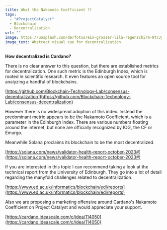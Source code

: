 ```yaml
---
title: What the Nakamoto Coefficient ?!
tags:
  - "#ProjectCatalyst"
  - Blockchain
  - Decentralization
url: ""
image: https://unsplash.com/de/fotos/ein-grosser-lila-regenschirm-9t7JyZTUCuE
image_text: Abstract visual cue for decentralization
---
```


**How decentralized is Cardano?**

There is no clear answer to this question, but there are established metrics for decentralization. One such metric is the Edinburgh Index, which is rooted in scientific research. It even features an open source tool for analyzing a handful of blockchains.

[https://github.com/Blockchain-Technology-Lab/consensus-decentralization](https://github.com/Blockchain-Technology-Lab/consensus-decentralization)

However there is no widespread adoption of this index. Instead the predominant metric appears to be the Nakamoto Coefficient, which is a parameter in the Edinburgh Index. There are various numbers floating around the internet, but none are officially recognized by IOG, the CF or Emurgo.

Meanwhile Solana proclaims its blockchain to be the most decentralized.

[https://solana.com/news/validator-health-report-october-2023#](https://solana.com/news/validator-health-report-october-2023#)

If you are interested in this topic I can recommend taking a look at the technical report from the University of Edinburgh. They go into a lot of detail regarding the manyfold challenges related to decentralization.

[https://www.ed.ac.uk/informatics/blockchain/edi/reports](https://www.ed.ac.uk/informatics/blockchain/edi/reports)

Also we are proposing a marketing offensive around Cardano's Nakamoto Coefficient on Project Catalyst and would appreciate your support.

[https://cardano.ideascale.com/c/idea/114050](https://cardano.ideascale.com/c/idea/114050)
